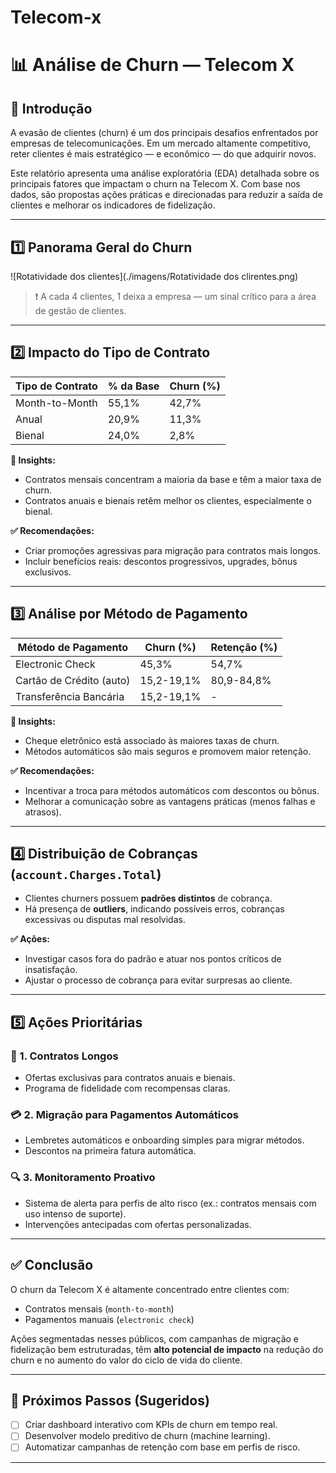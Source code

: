# Telecom-x
# 📊 Análise de Churn — Telecom X

## 🧾 Introdução

A evasão de clientes (churn) é um dos principais desafios enfrentados por empresas de telecomunicações. Em um mercado altamente competitivo, reter clientes é mais estratégico — e econômico — do que adquirir novos.

Este relatório apresenta uma análise exploratória (EDA) detalhada sobre os principais fatores que impactam o churn na Telecom X. Com base nos dados, são propostas ações práticas e direcionadas para reduzir a saída de clientes e melhorar os indicadores de fidelização.

---

## 1️⃣ Panorama Geral do Churn

![Rotatividade dos clientes](./imagens/Rotatividade dos clirentes.png)

> ❗ A cada 4 clientes, 1 deixa a empresa — um sinal crítico para a área de gestão de clientes.

---

## 2️⃣ Impacto do Tipo de Contrato

| Tipo de Contrato   | % da Base | Churn (%) |
|--------------------|-----------|-----------|
| Month-to-Month     | 55,1%     | 42,7%     |
| Anual              | 20,9%     | 11,3%     |
| Bienal             | 24,0%     | 2,8%      |

**📌 Insights:**
- Contratos mensais concentram a maioria da base e têm a maior taxa de churn.
- Contratos anuais e bienais retêm melhor os clientes, especialmente o bienal.

**✅ Recomendações:**
- Criar promoções agressivas para migração para contratos mais longos.
- Incluir benefícios reais: descontos progressivos, upgrades, bônus exclusivos.

---

## 3️⃣ Análise por Método de Pagamento

| Método de Pagamento       | Churn (%) | Retenção (%) |
|---------------------------|-----------|---------------|
| Electronic Check          | 45,3%     | 54,7%         |
| Cartão de Crédito (auto)  | 15,2-19,1%| 80,9-84,8%     |
| Transferência Bancária    | 15,2-19,1%| -             |

**📌 Insights:**
- Cheque eletrônico está associado às maiores taxas de churn.
- Métodos automáticos são mais seguros e promovem maior retenção.

**✅ Recomendações:**
- Incentivar a troca para métodos automáticos com descontos ou bônus.
- Melhorar a comunicação sobre as vantagens práticas (menos falhas e atrasos).

---

## 4️⃣ Distribuição de Cobranças (`account.Charges.Total`)

- Clientes churners possuem **padrões distintos** de cobrança.
- Há presença de **outliers**, indicando possíveis erros, cobranças excessivas ou disputas mal resolvidas.

**✅ Ações:**
- Investigar casos fora do padrão e atuar nos pontos críticos de insatisfação.
- Ajustar o processo de cobrança para evitar surpresas ao cliente.

---

## 5️⃣ Ações Prioritárias

### 🎯 1. Contratos Longos
- Ofertas exclusivas para contratos anuais e bienais.
- Programa de fidelidade com recompensas claras.

### 💳 2. Migração para Pagamentos Automáticos
- Lembretes automáticos e onboarding simples para migrar métodos.
- Descontos na primeira fatura automática.

### 🔍 3. Monitoramento Proativo
- Sistema de alerta para perfis de alto risco (ex.: contratos mensais com uso intenso de suporte).
- Intervenções antecipadas com ofertas personalizadas.

---

## ✅ Conclusão

O churn da Telecom X é altamente concentrado entre clientes com:
- Contratos mensais (`month-to-month`)
- Pagamentos manuais (`electronic check`)

Ações segmentadas nesses públicos, com campanhas de migração e fidelização bem estruturadas, têm **alto potencial de impacto** na redução do churn e no aumento do valor do ciclo de vida do cliente.

---

## 🚀 Próximos Passos (Sugeridos)

- [ ] Criar dashboard interativo com KPIs de churn em tempo real.
- [ ] Desenvolver modelo preditivo de churn (machine learning).
- [ ] Automatizar campanhas de retenção com base em perfis de risco.

---
